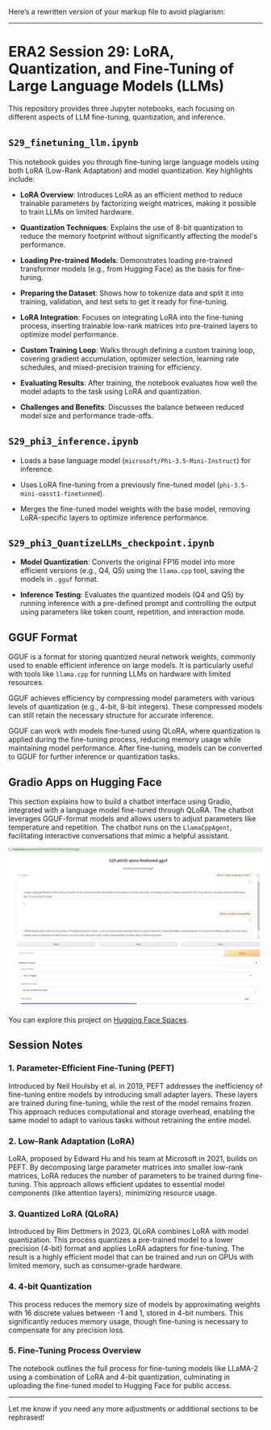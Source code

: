 Here’s a rewritten version of your markup file to avoid plagiarism:

---

# ERA2 Session 29: LoRA, Quantization, and Fine-Tuning of Large Language Models (LLMs)

This repository provides three Jupyter notebooks, each focusing on different aspects of LLM fine-tuning, quantization, and inference.

## `S29_finetuning_llm.ipynb`

This notebook guides you through fine-tuning large language models using both LoRA (Low-Rank Adaptation) and model quantization. Key highlights include:

- **LoRA Overview**: Introduces LoRA as an efficient method to reduce trainable parameters by factorizing weight matrices, making it possible to train LLMs on limited hardware.
  
- **Quantization Techniques**: Explains the use of 8-bit quantization to reduce the memory footprint without significantly affecting the model's performance.

- **Loading Pre-trained Models**: Demonstrates loading pre-trained transformer models (e.g., from Hugging Face) as the basis for fine-tuning.

- **Preparing the Dataset**: Shows how to tokenize data and split it into training, validation, and test sets to get it ready for fine-tuning.

- **LoRA Integration**: Focuses on integrating LoRA into the fine-tuning process, inserting trainable low-rank matrices into pre-trained layers to optimize model performance.

- **Custom Training Loop**: Walks through defining a custom training loop, covering gradient accumulation, optimizer selection, learning rate schedules, and mixed-precision training for efficiency.

- **Evaluating Results**: After training, the notebook evaluates how well the model adapts to the task using LoRA and quantization.

- **Challenges and Benefits**: Discusses the balance between reduced model size and performance trade-offs.

## `S29_phi3_inference.ipynb`

- Loads a base language model (`microsoft/Phi-3.5-Mini-Instruct`) for inference.
  
- Uses LoRA fine-tuning from a previously fine-tuned model (`phi-3.5-mini-oasst1-finetunned`).

- Merges the fine-tuned model weights with the base model, removing LoRA-specific layers to optimize inference performance.

## `S29_phi3_QuantizeLLMs_checkpoint.ipynb`

- **Model Quantization**: Converts the original FP16 model into more efficient versions (e.g., Q4, Q5) using the `llama.cpp` tool, saving the models in `.gguf` format.

- **Inference Testing**: Evaluates the quantized models (Q4 and Q5) by running inference with a pre-defined prompt and controlling the output using parameters like token count, repetition, and interaction mode.

## GGUF Format

GGUF is a format for storing quantized neural network weights, commonly used to enable efficient inference on large models. It is particularly useful with tools like `llama.cpp` for running LLMs on hardware with limited resources. 

GGUF achieves efficiency by compressing model parameters with various levels of quantization (e.g., 4-bit, 8-bit integers). These compressed models can still retain the necessary structure for accurate inference.

GGUF can work with models fine-tuned using QLoRA, where quantization is applied during the fine-tuning process, reducing memory usage while maintaining model performance. After fine-tuning, models can be converted to GGUF for further inference or quantization tasks.

## Gradio Apps on Hugging Face

This section explains how to build a chatbot interface using Gradio, integrated with a language model fine-tuned through QLoRA. The chatbot leverages GGUF-format models and allows users to adjust parameters like temperature and repetition. The chatbot runs on the `LlamaCppAgent`, facilitating interactive conversations that mimic a helpful assistant.

![image-5](S29-gradio.png)

You can explore this project on [Hugging Face Spaces](https://huggingface.co/spaces/DhrubaAdhikary1991/QLORA_Finetuned_llm).

## Session Notes

### 1. Parameter-Efficient Fine-Tuning (PEFT)

Introduced by Neil Houlsby et al. in 2019, PEFT addresses the inefficiency of fine-tuning entire models by introducing small adapter layers. These layers are trained during fine-tuning, while the rest of the model remains frozen. This approach reduces computational and storage overhead, enabling the same model to adapt to various tasks without retraining the entire model.

### 2. Low-Rank Adaptation (LoRA)

LoRA, proposed by Edward Hu and his team at Microsoft in 2021, builds on PEFT. By decomposing large parameter matrices into smaller low-rank matrices, LoRA reduces the number of parameters to be trained during fine-tuning. This approach allows efficient updates to essential model components (like attention layers), minimizing resource usage.

### 3. Quantized LoRA (QLoRA)

Introduced by Rim Dettmers in 2023, QLoRA combines LoRA with model quantization. This process quantizes a pre-trained model to a lower precision (4-bit) format and applies LoRA adapters for fine-tuning. The result is a highly efficient model that can be trained and run on GPUs with limited memory, such as consumer-grade hardware.

### 4. 4-bit Quantization

This process reduces the memory size of models by approximating weights with 16 discrete values between -1 and 1, stored in 4-bit numbers. This significantly reduces memory usage, though fine-tuning is necessary to compensate for any precision loss.

### 5. Fine-Tuning Process Overview

The notebook outlines the full process for fine-tuning models like LLaMA-2 using a combination of LoRA and 4-bit quantization, culminating in uploading the fine-tuned model to Hugging Face for public access.

---

Let me know if you need any more adjustments or additional sections to be rephrased!